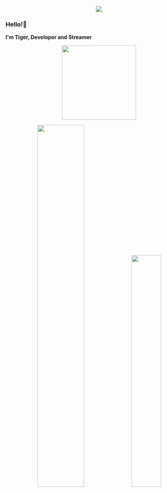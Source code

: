 <!-- ![Preview](./images/bg.jpg) -->

<div align="center">
<img src="https://typograssy.deno.dev/api?text=SomboyTiger&l0=none&l1=00cce6&l2=80f1ff&l3=009eb3&l4=caf9ff&bg=none&frame=none&speed=100&comment=">
</div>

### Hello!👋

**I'm Tiger, Developer and Streamer** 

<div align="center">
<a href="https://discord.com/users/919878532228841532"><img align="center" width="200px" src="https://lanyard.cnrad.dev/api/919878532228841532"></a>
</div>

<p align="center">
<img width="50%" src="https://readme.somboytiger.com/api?username=somboytiger&show_icons=true&count_private=true&theme=react&hide_border=true&bg_color=0D1117"/>
<img width="40%" src="https://readme.somboytiger.com/api/top-langs/?username=somboytiger&show_icons=true&count_private=true&theme=react&hide_border=true&bg_color=0D1117&layout=compact"/>
</p>